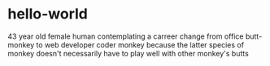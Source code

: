 # hello-world

43 year old female human contemplating a carreer change from office butt-monkey to web developer coder monkey
because the latter species of monkey doesn't necessarily have to play well with other monkey's butts
